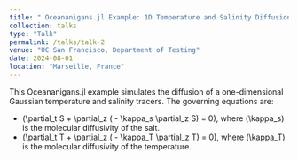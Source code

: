 ```yaml
---
title: " Oceananigans.jl Example: 1D Temperature and Salinity Diffusion"
collection: talks
type: "Talk"
permalink: /talks/talk-2
venue: "UC San Francisco, Department of Testing"
date: 2024-08-01
location: "Marseille, France"
---
```


<head>
    <script src="https://polyfill.io/v3/polyfill.min.js?features=es6"></script>
    <script id="MathJax-script" async src="https://cdn.jsdelivr.net/npm/mathjax@3/es5/tex-mml-chtml.js"></script>
</head>


This Oceananigans.jl example simulates the diffusion of a one-dimensional Gaussian temperature and salinity tracers. The governing equations are:

- \(\partial_t S + \partial_z ( - \kappa_s \partial_z S) = 0\), where \(\kappa_s\) is the molecular diffusivity of the salt.
- \(\partial_t T + \partial_z ( - \kappa_T \partial_z T) = 0\), where \(\kappa_T\) is the molecular diffusivity of the temperature.


